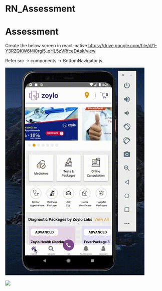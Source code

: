 # RN_Assessment
# Assessment

Create the below screen in react-native 
https://drive.google.com/file/d/1-Y3RZQKW6f4i0rgl5_qHL5zVRfceDAsk/view

Refer src -> components -> BottomNavigator.js

![](https://github.com/shivanshirusia19/RN_Assessment/blob/master/src/assets/GIF/video_part1%20(online-video-cutter.com).gif)

![](https://github.com/shivanshirusia19/RN_Assessment/blob/master/src/assets/GIF/video_part2%20(online-video-cutter.com).gif)
